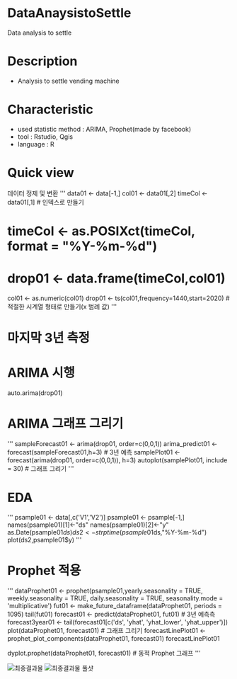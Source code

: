 # DataAnaysistoSettle
Data analysis to settle
# Description
- Analysis to settle vending machine
# Characteristic
- used statistic method : ARIMA, Prophet(made by facebook)
- tool : Rstudio, Qgis
- language : R
# Quick view

데이터 정제 및 변환
'''
data01 <- data[-1,]
col01 <- data01[,2] 
timeCol <- data01[,1] # 인덱스로 만들기
# timeCol <- as.POSIXct(timeCol, format = "%Y-%m-%d")
# drop01 <- data.frame(timeCol,col01)
col01 <- as.numeric(col01)
drop01 <- ts(col01,frequency=1440,start=2020) # 적절한 시계열 형태로 만들기(x 범례 값)
'''

# 마지막 3년 측정

# ARIMA 시행
  auto.arima(drop01)

# ARIMA 그래프 그리기
'''
sampleForecast01 <- arima(drop01, order=c(0,0,1))
arima_predict01 <- forecast(sampleForecast01,h=3) # 3년 예측
samplePlot01 <- forecast(arima(drop01, order=c(0,0,1)), h=3)
autoplot(samplePlot01, include = 30) # 그래프 그리기
'''

# EDA
'''
psample01 <- data[,c('V1','V2')]
psample01 <- psample[-1,]
names(psample01)[1]<-"ds"
names(psample01)[2]<-"y"
as.Date(psample01$ds)
ds2 <- strptime(psample01$ds,"%Y-%m-%d")
plot(ds2,psample01$y)
'''

# Prophet 적용
'''
dataProphet01 <- prophet(psample01,yearly.seasonality = TRUE,
                       weekly.seasonality = TRUE, daily.seasonality = TRUE,
                       seasonality.mode = 'multiplicative')
fut01 <- make_future_dataframe(dataProphet01, periods = 1095)
tail(fut01)
forecast01 <- predict(dataProphet01, fut01) # 3년 예측측
forecast3year01 <- tail(forecast01[c('ds', 'yhat', 'yhat_lower', 'yhat_upper')])
plot(dataProphet01, forecast01) # 그래프 그리기
forecastLinePlot01 <- prophet_plot_components(dataProphet01, forecast01)
forecastLinePlot01

dyplot.prophet(dataProphet01, forecast01) # 동적 Prophet 그래프
'''

![최종결과물](https://user-images.githubusercontent.com/92314150/149647239-755eb74b-1b92-4b66-bcd7-dfa2b35db551.jpg)
![최종결과물 풀샷](https://user-images.githubusercontent.com/92314150/149647242-c211a21b-2698-4263-8f6e-8c11e7044cc0.jpg)
